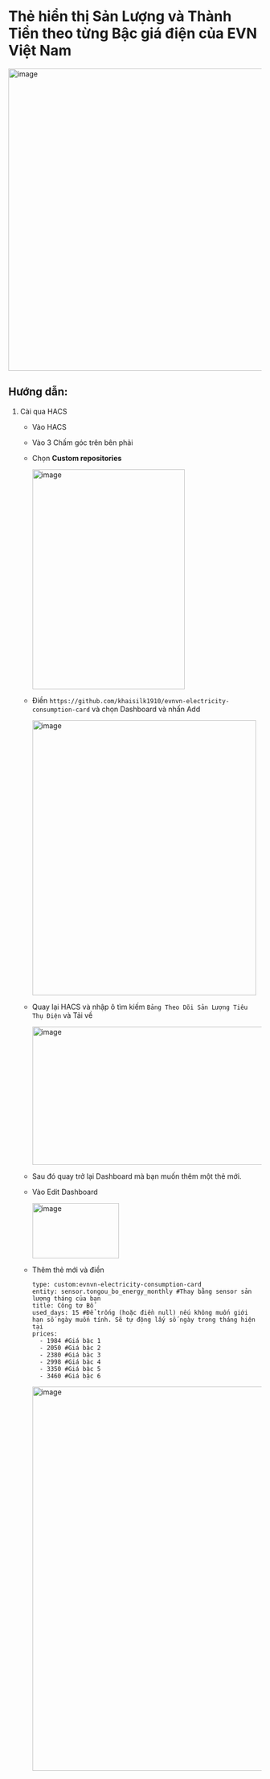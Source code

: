 # Thẻ hiển thị Sản Lượng và Thành Tiền theo từng Bậc giá điện của EVN Việt Nam
<img width="1226" height="601" alt="image" src="https://github.com/user-attachments/assets/0ed38e82-8766-4d7a-a647-c8354893efce" />


## Hướng dẫn:
1. Cài qua HACS
   - Vào HACS
   - Vào 3 Chấm góc trên bên phải
   - Chọn **Custom repositories**
     
     <img width="303" height="437" alt="image" src="https://github.com/user-attachments/assets/71489d94-bc79-4f12-9941-9c1ce56152e8" />

   - Điền ```https://github.com/khaisilk1910/evnvn-electricity-consumption-card``` và chọn Dashboard và nhấn Add
     
     <img width="445" height="547" alt="image" src="https://github.com/user-attachments/assets/8408ac80-b479-4a0d-a753-37988a7321a0" />

   - Quay lại HACS và nhập ô tìm kiếm ```Bảng Theo Dõi Sản Lượng Tiêu Thụ Điện``` và Tải về
     
     <img width="1640" height="275" alt="image" src="https://github.com/user-attachments/assets/1fdb9e13-c98a-4a42-87f0-dee774505502" />
        
   - Sau đó quay trở lại Dashboard mà bạn muốn thêm một thẻ mới.
     
   - Vào Edit Dashboard
     
     <img width="172" height="110" alt="image" src="https://github.com/user-attachments/assets/2447c0e3-0b85-4351-a8ed-51643e3e766c" />
     
   - Thêm thẻ mới và điền
     ```
     type: custom:evnvn-electricity-consumption-card
     entity: sensor.tongou_bo_energy_monthly #Thay bằng sensor sản lượng tháng của bạn
     title: Công tơ Bố
     used_days: 15 #Để trống (hoặc điền null) nếu không muốn giới hạn số ngày muốn tính. Sẽ tự động lấy số ngày trong tháng hiện tại
     prices:
       - 1984 #Giá bậc 1
       - 2050 #Giá bậc 2
       - 2380 #Giá bậc 3
       - 2998 #Giá bậc 4
       - 3350 #Giá bậc 5
       - 3460 #Giá bậc 6
      ```
     <img width="1025" height="764" alt="image" src="https://github.com/user-attachments/assets/25ff473f-812d-4c6d-94d1-8a3b4f9ed4bc" />
